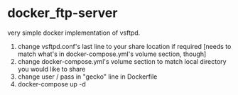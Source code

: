 # docker_ftp-server
very simple docker implementation of vsftpd.

1. change vsftpd.conf's last line to your share location if required [needs to match what's in docker-compose.yml's volume section, though]
2. change docker-compose.yml's volume section to match local directory you would like to share
3. change user / pass in "gecko" line in Dockerfile
4. docker-compose up -d
